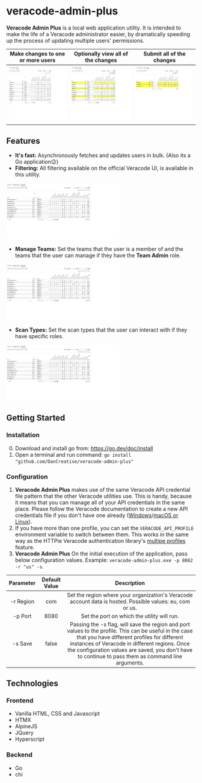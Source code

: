 # veracode-admin-plus
**Veracode Admin Plus** is a local web application utility. It is intended to make the life of a Veracode administrator easier, by dramatically speeding up the process of updating multiple users' permissions. 

Make changes to one or more users | Optionally view all of the changes | Submit all of the changes
:--:|:--:|:--:
<img src="./docs/assets/changes.gif" height="150"/> | <img src="./docs/assets/view_cart.gif" height="150"/> | <img src="./docs/assets/submit_cart.gif" height="150"/>

## Features
- **It's fast:** Asynchronously fetches and updates users in bulk. (Also its a Go application😉)
- **Filtering:** All filtering available on the official Veracode UI, is available in this utility.

<img src="./docs/assets/filters.gif" height="150"/>

- **Manage Teams:** Set the teams that the user is a member of and the teams that the user can manage if they have the **Team Admin** role.

<img src="./docs/assets/manage_teams.gif" height="150"/>

- **Scan Types:** Set the scan types that the user can interact with if they have specific roles. 

<img src="./docs/assets/scan_types.gif" height="150"/>

## Getting Started
### Installation
0. Download and install go from: https://go.dev/doc/install
1. Open a terminal and run command: ```go install "github.com/DanCreative/veracode-admin-plus"```

### Configuration
1. **Veracode Admin Plus** makes use of the same Veracode API credential file pattern that the other Veracode utilities use. This is handy, because it means that you can manage all of your API credentials in the same place. Please follow the Veracode documentation to create a new API credentials file if you don't have one already ([Windows](https://docs.veracode.com/r/t_configure_credentials_windows)/[macOS or Linux](https://docs.veracode.com/r/t_configure_credentials_mac)).
2. If you have more than one profile, you can set the ```VERACODE_API_PROFILE``` environment variable to switch between them. This works in the same way as the HTTPie Veracode authentication library's [multipe profiles](https://docs.veracode.com/r/c_httpie_tool#using-multiple-profiles) feature.
3. **Veracode Admin Plus** On the initial execution of the application, pass below configuration values. Example: ```veracode-admin-plus.exe -p 8082 -r "us" -s```.
   
Parameter | Default Value | Description
:--:|:--:|:--:
|-r Region | com | Set the region where your organization's Veracode account data is hosted. Possible values: eu, com or us.
|-p Port | 8080 | Set the port on which the utility will run.
|-s Save | false | Passing the -s flag, will save the region and port values to the profile. This can be useful in the case that you have different profiles for different instances of Veracode in different regions. Once the configuration values are saved, you don't have to continue to pass them as command line arguments. 

## Technologies
### Frontend
- Vanilla HTML, CSS and Javascript
- HTMX
- AlpineJS
- JQuery
- Hyperscript
### Backend
- Go
- chi
